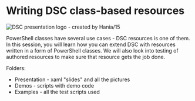 # Writing DSC class-based resources
![DSC presentation logo - created by Hania/15](/../master/Presentation/DSC-with-Class.png)

PowerShell classes have several use cases - DSC resources is one of them. In this session, you will learn how you can extend DSC with resources written in a form of PowerShell classes. We will also look into testing of authored resources to make sure that resource gets the job done.

Folders:
- Presentation - xaml "slides" and all the pictures
- Demos - scripts with demo code
- Examples - all the test scripts used